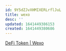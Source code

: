 ```yaml
---
id: 9Y5dZJvXHMIXERLrflJuL
title: wexo
desc: ''
updated: 1641449386153
created: 1641449380686
---
```


[DeFi Token | Wexo](https://wexotoken.com/en/bounty)
